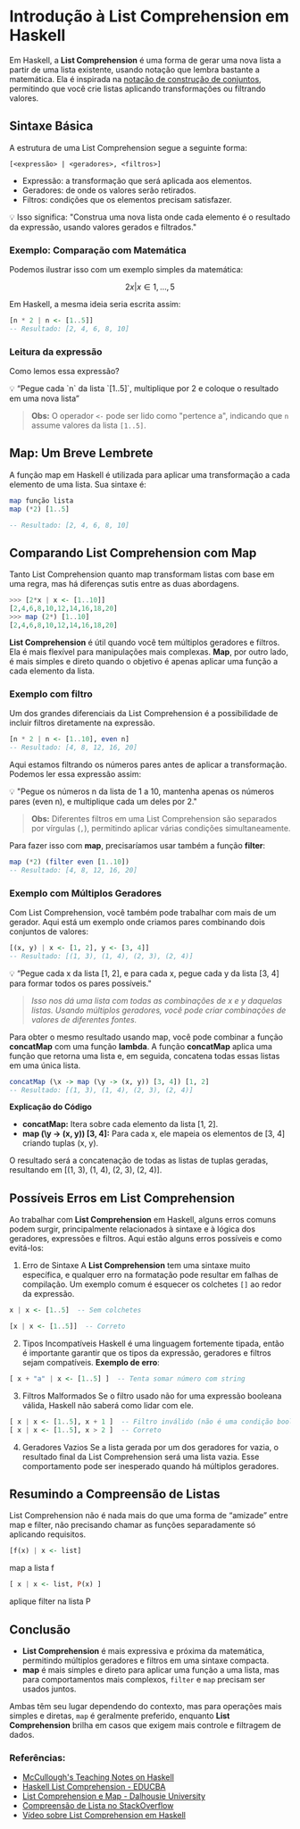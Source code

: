 # Introdução à List Comprehension em Haskell

Em Haskell, a **List Comprehension** é uma forma de gerar uma nova lista a partir de uma lista existente, usando notação que lembra bastante a matemática. Ela é inspirada na [notação de construção de conjuntos](https://en.wikipedia.org/wiki/Set-builder_notation), permitindo que você crie listas aplicando transformações ou filtrando valores.

## Sintaxe Básica
A estrutura de uma List Comprehension segue a seguinte forma:
```
[<expressão> | <geradores>, <filtros>]
```
 - Expressão: a transformação que será aplicada aos elementos.
 - Geradores: de onde os valores serão retirados.
 - Filtros: condições que os elementos precisam satisfazer.
<aside>
💡 Isso significa: "Construa uma nova lista onde cada elemento é o resultado da expressão, usando valores gerados e filtrados."
 </aside>
 
### Exemplo: Comparação com Matemática
Podemos ilustrar isso com um exemplo simples da matemática:

$$
 { 2x | x ∈ {1, … , 5}}
$$

Em Haskell, a mesma ideia seria escrita assim:
```haskell
[n * 2 | n <- [1..5]]
-- Resultado: [2, 4, 6, 8, 10]
```
### Leitura da expressão
Como lemos essa expressão?
<aside>
💡  “Pegue cada `n` da lista `[1..5]`, multiplique por 2 e coloque o resultado em uma nova lista”
</aside>

  > **Obs:** O operador `<-` pode ser lido como "pertence a", indicando que `n` assume valores da lista `[1..5]`.

## Map: Um Breve Lembrete
A função map em Haskell é utilizada para aplicar uma transformação a cada elemento de uma lista. Sua sintaxe é:
```haskell
map função lista
map (*2) [1..5]

-- Resultado: [2, 4, 6, 8, 10]
```

## Comparando **List Comprehension** com **Map**
Tanto List Comprehension quanto map transformam listas com base em uma regra, mas há diferenças sutis entre as duas abordagens.

```haskell
>>> [2*x | x <- [1..10]]
[2,4,6,8,10,12,14,16,18,20]
>>> map (2*) [1..10]
[2,4,6,8,10,12,14,16,18,20]
```

**List Comprehension** é útil quando você tem múltiplos geradores e filtros. Ela é mais flexível para manipulações mais complexas. **Map**, por outro lado, é mais simples e direto quando o objetivo é apenas aplicar uma função a cada elemento da lista.

### Exemplo com filtro
Um dos grandes diferenciais da List Comprehension é a possibilidade de incluir filtros diretamente na expressão.
```haskell
[n * 2 | n <- [1..10], even n]
-- Resultado: [4, 8, 12, 16, 20]
```
Aqui estamos filtrando os números pares antes de aplicar a transformação. Podemos ler essa expressão assim:
<aside>
💡  "Pegue os números n da lista de 1 a 10, mantenha apenas os números pares (even n), e multiplique cada um deles por 2."
</aside>

  > **Obs:** Diferentes filtros em uma List Comprehension são separados por vírgulas (`,`), permitindo aplicar várias condições simultaneamente.

Para fazer isso com **map**, precisaríamos usar também a função **filter**:

```haskell
map (*2) (filter even [1..10])
-- Resultado: [4, 8, 12, 16, 20]
```
### Exemplo com Múltiplos Geradores
Com List Comprehension, você também pode trabalhar com mais de um gerador. Aqui está um exemplo onde criamos pares combinando dois conjuntos de valores:

```haskell
[(x, y) | x <- [1, 2], y <- [3, 4]]
-- Resultado: [(1, 3), (1, 4), (2, 3), (2, 4)]
```
<aside>
💡  “Pegue cada x da lista [1, 2], e para cada x, pegue cada y da lista [3, 4] para formar todos os pares possíveis."
</aside>

  > *Isso nos dá uma lista com todas as combinações de x e y daquelas listas. Usando múltiplos geradores, você pode criar combinações de valores de diferentes fontes.*

Para obter o mesmo resultado usando map, você pode combinar a função **concatMap** com uma função **lambda**. A função **concatMap** aplica uma função que retorna uma lista e, em seguida, concatena todas essas listas em uma única lista.
```haskell
concatMap (\x -> map (\y -> (x, y)) [3, 4]) [1, 2]
-- Resultado: [(1, 3), (1, 4), (2, 3), (2, 4)]
```
**Explicação do Código**
 * **concatMap:** Itera sobre cada elemento da lista [1, 2].
 * **map (\y -> (x, y)) [3, 4]:** Para cada x, ele mapeia os elementos de [3, 4] criando tuplas (x, y).

O resultado será a concatenação de todas as listas de tuplas geradas, resultando em [(1, 3), (1, 4), (2, 3), (2, 4)].

## Possíveis Erros em List Comprehension

Ao trabalhar com **List Comprehension** em Haskell, alguns erros comuns podem surgir, principalmente relacionados à sintaxe e à lógica dos geradores, expressões e filtros. Aqui estão alguns erros possíveis e como evitá-los:

 1. Erro de Sintaxe
A **List Comprehension** tem uma sintaxe muito específica, e qualquer erro na formatação pode resultar em falhas de compilação. Um exemplo comum é esquecer os colchetes `[]` ao redor da expressão.

```haskell
x | x <- [1..5]  -- Sem colchetes

[x | x <- [1..5]]  -- Correto
```
 2. Tipos Incompatíveis
Haskell é uma linguagem fortemente tipada, então é importante garantir que os tipos da expressão, geradores e filtros sejam compatíveis. 
**Exemplo de erro**:
```haskell
[ x + "a" | x <- [1..5] ]  -- Tenta somar número com string
```
 3. Filtros Malformados
Se o filtro usado não for uma expressão booleana válida, Haskell não saberá como lidar com ele.
```haskell
[ x | x <- [1..5], x + 1 ]  -- Filtro inválido (não é uma condição booleana)
[ x | x <- [1..5], x > 2 ]  -- Correto
```
 4. Geradores Vazios
Se a lista gerada por um dos geradores for vazia, o resultado final da List Comprehension será uma lista vazia. Esse comportamento pode ser inesperado quando há múltiplos geradores.

## Resumindo a Compreensão de Listas

List Comprehension não é nada mais do que uma forma de “amizade” entre map e filter, não precisando chamar as funções separadamente só aplicando requisitos.

```haskell
[f(x) | x <- list]
```
map a lista f 

```haskell
[ x | x <- list, P(x) ]
```
aplique filter na lista P

## Conclusão

- **List Comprehension** é mais expressiva e próxima da matemática, permitindo múltiplos geradores e filtros em uma sintaxe compacta.
- **map** é mais simples e direto para aplicar uma função a uma lista, mas para comportamentos mais complexos, `filter` e `map` precisam ser usados juntos.

Ambas têm seu lugar dependendo do contexto, mas para operações mais simples e diretas, `map` é geralmente preferido, enquanto **List Comprehension** brilha em casos que exigem mais controle e filtragem de dados.

### Referências:

- [McCullough's Teaching Notes on Haskell](http://www2.math.ou.edu/~dmccullough/teaching/f06-6833/haskell/map_filter.pdf)  
- [Haskell List Comprehension - EDUCBA](https://www.educba.com/haskell-list-comprehension/)  
- [List Comprehension e Map - Dalhousie University](https://web.cs.dal.ca/~nzeh/Teaching/3137/haskell/standard_containers/list_comprehensions/map/)  
- [Compreensão de Lista no StackOverflow](https://pt.stackoverflow.com/questions/513808/o-que-%C3%A9-compreens%C3%A3o-de-lista-estrutura-de-controle-loop)  
- [Vídeo sobre List Comprehension em Haskell](https://www.youtube.com/watch?v=oq7-RPLp3sI)
